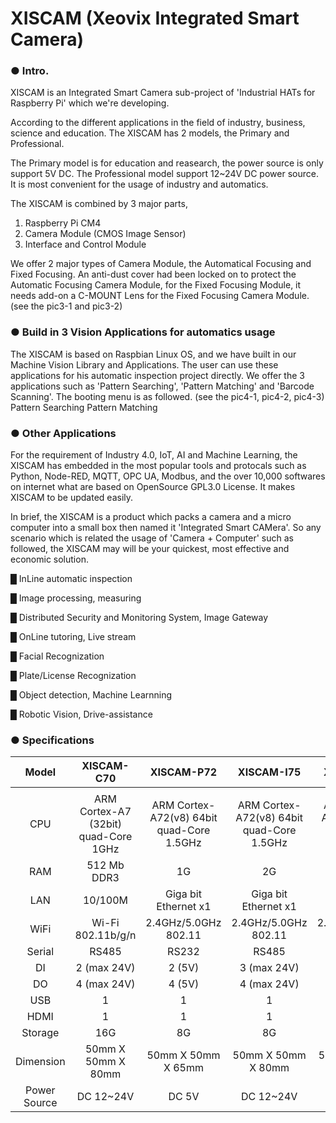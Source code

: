 # XISCAM (Xeovix Integrated Smart Camera) 

### **●  Intro.**
XISCAM is an Integrated Smart Camera sub-project of 'Industrial HATs for Raspberry Pi' which we're developing.

According to the different applications in the field of industry, business, science and education. The XISCAM has 2 models, the Primary and Professional. 

The Primary model is for education and reasearch, the power source is only support 5V DC. The Professional model support 12~24V DC power source. It is most convenient for the usage of industry and automatics.                 

The XISCAM is combined by 3 major parts, 
1. Raspberry Pi CM4
2. Camera Module (CMOS Image Sensor)
3. Interface and Control Module

We offer 2 major types of Camera Module, the Automatical Focusing and Fixed Focusing. An anti-dust cover had been locked on to protect the Automatic Focusing Camera Module, for the Fixed Focusing Module, it needs add-on a C-MOUNT Lens for the Fixed Focusing Camera Module. (see the pic3-1 and pic3-2)

### **●  Build in 3 Vision Applications for automatics usage**
The XISCAM is based on Raspbian Linux OS, and we have built in our Machine Vision Library and Applications. The user can use these applications for his automatic inspection project directly.
We offer the 3 applications such as 'Pattern Searching', 'Pattern Matching' and 'Barcode Scanning'. The booting menu is as followed. (see the pic4-1, pic4-2, pic4-3)
Pattern Searching
Pattern Matching

### **●  Other Applications**
For the requirement of Industry 4.0, IoT, AI and Machine Learning, the XISCAM has embedded in the most popular tools and protocals such as Python, Node-RED, MQTT, OPC UA, Modbus, and the over 10,000 softwares on internet what are based on OpenSource GPL3.0 License. It makes XISCAM to be updated easily.

In brief, the XISCAM is a product which packs a camera and a micro computer into a small box then named it 'Integrated Smart CAMera'. 
So any scenario which is related the usage of 'Camera + Computer' such as followed, the XISCAM may will be your quickest, most effective and economic solution.


█ InLine automatic inspection

█ Image processing, measuring

█ Distributed Security and Monitoring System, Image Gateway

█ OnLine tutoring, Live stream

█ Facial Recognization

█ Plate/License Recognization

█ Object detection, Machine Learnning

█ Robotic Vision, Drive-assistance 



### **●  Specifications**

|    Model     |              XISCAM-C70              |                XISCAM-P72                 |                XISCAM-I75                 |                XISCAM-I77                 |
| :----------: | :----------------------------------: | :---------------------------------------: | :---------------------------------------: | :---------------------------------------: |
|              |                                      |                                           |                                           |                                           |
|     CPU      | ARM Cortex-A7 (32bit) quad-Core 1GHz | ARM Cortex-A72(v8) 64bit quad-Core 1.5GHz | ARM Cortex-A72(v8) 64bit quad-Core 1.5GHz | ARM Cortex-A72(v8) 64bit quad-Core 1.5GHz |
|     RAM      |             512 Mb DDR3              |                    1G                     |                    2G                     |                    4G                     |
|     LAN      |               10/100M                |           Giga bit Ethernet x1            |           Giga bit Ethernet x1            |           Giga bit Ethernet x1            |
|     WiFi     |          Wi-Fi 802.11b/g/n           |           2.4GHz/5.0GHz 802.11            |           2.4GHz/5.0GHz 802.11            |           2.4GHz/5.0GHz 802.11            |
|    Serial    |                RS485                 |                   RS232                   |                   RS485                   |                   RS485                   |
|      DI      |             2 (max 24V)              |                  2 (5V)                   |                3 (max 24V)                |                3 (max 24V)                |
|      DO      |             4 (max 24V)              |                  4 (5V)                   |                4 (max 24V)                |                4 (max 24V)                |
|     USB      |                  1                   |                     1                     |                     1                     |                     2                     |
|     HDMI     |                  1                   |                     1                     |                     1                     |                     1                     |
|   Storage    |                 16G                  |                    8G                     |                    8G                     |                    16G                    |
|  Dimension   |          50mm X 50mm X 80mm          |            50mm X 50mm X 65mm             |            50mm X 50mm X 80mm             |            50mm X 50mm X 80mm             |
| Power Source |              DC 12~24V               |                   DC 5V                   |                 DC 12~24V                 |                 DC 12~24V                 |



